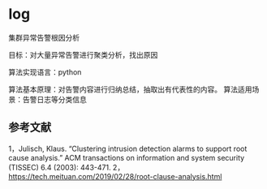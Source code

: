 # log
集群异常告警根因分析

目标：对大量异常告警进行聚类分析，找出原因

算法实现语言：python

算法基本原理：对告警内容进行归纳总结，抽取出有代表性的内容。
算法适用场景：告警日志等分类信息

## 参考文献 
1，Julisch, Klaus. “Clustering intrusion detection alarms to support root cause analysis.” ACM transactions on information and system security (TISSEC) 6.4 (2003): 443-471.
2，https://tech.meituan.com/2019/02/28/root-clause-analysis.html

